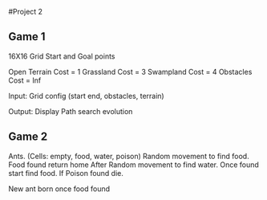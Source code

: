 #Project 2 
## Game 1
16X16 Grid
Start and Goal points

Open Terrain Cost = 1
Grassland Cost = 3
Swampland Cost = 4
Obstacles Cost = Inf

Input: Grid config (start end, obstacles, terrain)

Output: Display Path search evolution

## Game 2
Ants. (Cells: empty, food, water, poison)
Random movement to find food.
Food found return home
After Random movement to find water.
Once found start find food.
If Poison found die.

New ant born once food found
